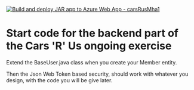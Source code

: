 [![Build and deploy JAR app to Azure Web App - carsRusMha1](https://github.com/BenAtic-KEA/cars-r-us-startcode/actions/workflows/main_carsrusmha1.yml/badge.svg)](https://github.com/BenAtic-KEA/cars-r-us-startcode/actions/workflows/main_carsrusmha1.yml)

# Start code for the backend part of the Cars 'R' Us ongoing exercise

Extend the BaseUser.java class when you create your Member entity. 

Then the Json Web Token based security, should work with whatever you design, with the code you will be give later.

